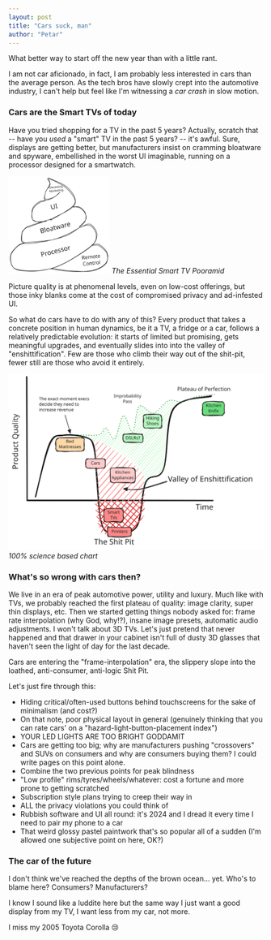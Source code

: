 ```yaml
---
layout: post
title: "Cars suck, man"
author: "Petar"
---
```


What better way to start off the new year than with a little rant.

I am not car aficionado, in fact, I am probably less interested in cars than the average person. As the tech bros have slowly crept into the automotive industry, I can't help but feel like I'm witnessing a _car crash_ in slow motion.

### Cars are the Smart TVs of today

Have you tried shopping for a TV in the past 5 years? Actually, scratch that -- have you _used_ a "smart" TV in the past 5 years? -- it's awful. Sure, displays are getting better, but manufacturers insist on cramming bloatware and spyware, embellished in the worst UI imaginable, running on a processor designed for a smartwatch.

<img class="svg-image" src="/assets/images/cars-suck-man/smart-tv-pooramid.svg" width="200" /> _The Essential Smart TV Pooramid_

Picture quality is at phenomenal levels, even on low-cost offerings, but those inky blanks come at the cost of compromised privacy and ad-infested UI.

So what do cars have to do with any of this? Every product that takes a concrete position in human dynamics, be it a TV, a fridge or a car, follows a relatively predictable evolution: it starts of limited but promising, gets meaningful upgrades, and eventually slides into into the valley of "enshittification". Few are those who climb their way out of the shit-pit, fewer still are those who avoid it entirely.

<img class="svg-image" src="/assets/images/cars-suck-man/valley-of-enshittification.svg"/> _100% science based chart_

### What's so wrong with cars then?

We live in an era of peak automotive power, utility and luxury. Much like with TVs, we probably reached the first plateau of quality: image clarity, super thin displays, etc. Then we started getting things nobody asked for: frame rate interpolation (why God, why!?), insane image presets, automatic audio adjustments. I won't talk about 3D TVs. Let's just pretend that never happened and that drawer in your cabinet isn't full of dusty 3D glasses that haven't seen the light of day for the last decade.

Cars are entering the "frame-interpolation" era, the slippery slope into the loathed, anti-consumer, anti-logic Shit Pit.

Let's just fire through this:

- Hiding critical/often-used buttons behind touchscreens for the sake of minimalism (and cost?)
- On that note, poor physical layout in general (genuinely thinking that you can rate cars' on a "hazard-light-button-placement index")
- YOUR LED LIGHTS ARE TOO BRIGHT GODDAMIT
- Cars are getting too big; why are manufacturers pushing "crossovers" and SUVs on consumers and why are consumers buying them? I could write pages on this point alone.
- Combine the two previous points for peak blindness
- "Low profile" rims/tyres/wheels/whatever: cost a fortune and more prone to getting scratched
- Subscription style plans trying to creep their way in
- ALL the privacy violations you could think of
- Rubbish software and UI all round: it's 2024 and I dread it every time I need to pair my phone to a car
- That weird glossy pastel paintwork that's so popular all of a sudden (I'm allowed one subjective point on here, OK?)

### The car of the future

I don't think we've reached the depths of the brown ocean... yet. Who's to blame here? Consumers? Manufacturers?

I know I sound like a luddite here but the same way I just want a good display from my TV, I want less from my car, not more.

I miss my 2005 Toyota Corolla 😢
